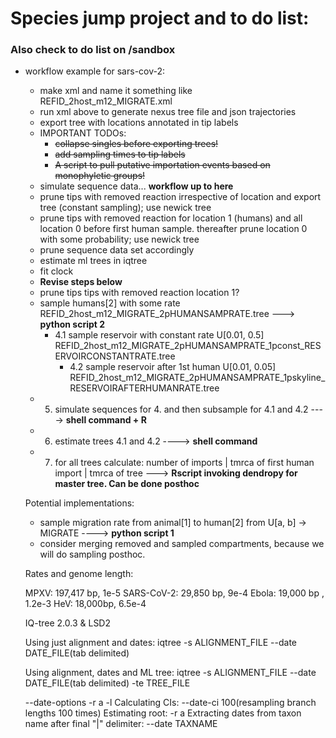 # Species jump project and to do list:

### Also check to do list on /sandbox
- workflow example for sars-cov-2:
	- make xml and name it something like REFID_2host_m12_MIGRATE.xml
	- run xml above to generate nexus tree file and json trajectories
	- export tree with locations annotated in tip labels
	- IMPORTANT TODOs:
		- ~~collapse singles before exporting trees!~~
		- ~~add sampling times to tip labels~~
		- ~~A script to pull putative importation events based on monophyletic groups!~~ 
	- simulate sequence data...
	**workflow up to here**
	- prune tips with removed reaction irrespective of location and export tree (constant sampling); use newick tree
	- prune tips with removed reaction for location 1 (humans) and all location 0 before first human sample. thereafter prune location 0 with some probability; use newick tree
	- prune sequence data set accordingly
	- estimate ml trees in iqtree
	- fit clock 
	- **Revise steps below**
	- prune tips tips with removed reaction location 1?
	- sample humans[2] with some rate REFID_2host_m12_MIGRATE_2pHUMANSAMPRATE.tree ---> **python script 2**
	  - 4.1 sample reservoir with constant rate U[0.01, 0.5] REFID_2host_m12_MIGRATE_2pHUMANSAMPRATE_1pconst_RESERVOIRCONSTANTRATE.tree
		- 4.2 sample reservoir after 1st human U[0.01, 0.05] REFID_2host_m12_MIGRATE_2pHUMANSAMPRATE_1pskyline_RESERVOIRAFTERHUMANRATE.tree
	- 5. simulate sequences for 4. and then subsample for 4.1 and 4.2 ----> **shell command + R**
	- 6. estimate trees 4.1 and 4.2 ----> **shell command**
	- 7. for all trees calculate: number of imports | tmrca of first human import | tmrca of tree ---> **Rscript invoking dendropy for master tree. Can be done posthoc** 

  Potential implementations:
  	- sample migration rate from animal[1] to human[2] from U[a, b] -> MIGRATE ----> **python script 1**
    - consider merging removed and sampled compartments, because we will do sampling posthoc.
    
    
    Rates and genome length:
    
    MPXV: 197,417 bp, 1e-5
    SARS-CoV-2: 29,850 bp, 9e-4 
    Ebola: 19,000 bp , 1.2e-3 
    HeV: 18,000bp, 6.5e-4 
    
    
    IQ-tree 2.0.3 & LSD2
    
    Using just alignment and dates: iqtree -s ALIGNMENT_FILE --date DATE_FILE(tab delimited)  

    Using alignment, dates and ML tree: iqtree -s ALIGNMENT_FILE --date DATE_FILE(tab delimited) -te TREE_FILE 
    
    
    --date-options -r a  -l
    Calculating CIs: --date-ci 100(resampling branch lengths 100 times) 
    Estimating root: -r a
    Extracting dates from taxon name after final "|" delimiter:  --date TAXNAME
    
